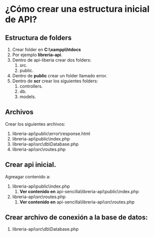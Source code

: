 # ¿Cómo crear una estructura inicial de API?

## Estructura de folders

1. Crear folder en **C:\xampp\htdocs**
2. Por ejemplo **libreria-api**.
3. Dentro de api-liberia crear dos folders:
    1. src.
    2. public.
4. Dentro de **public** crear un folder llamado error.
5. Dentro de **scr** crear los siguientes folders:
    1. controllers.
    2. db.
    3. models.


## Archivos

Crear los siguientes archivos:

1. libreria-api\public\error\response.html
2. libreria-api\public\index.php
3. libreria-api\src\db\Database.php
4. libreria-api\src\routes.php


## Crear api inicial.

Agreagar contenido a:

1. libreria-api\public\index.php
    1. **Ver contenido en** api-sencilla\libreria-api\public\index.php
2. libreria-api\src\routes.php
    1. **Ver contenido en** api-sencilla\libreria-api\src\routes.php

## Crear archivo de conexión a la base de datos:

1. libreria-api\src\db\Database.php